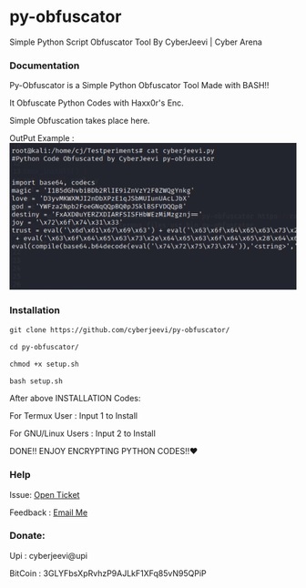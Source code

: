 # py-obfuscator
Simple Python Script Obfuscator Tool By CyberJeevi | Cyber Arena

### Documentation

Py-Obfuscator is a Simple Python Obfuscator Tool Made with BASH!!

It Obfuscate Python Codes with Haxx0r's Enc.

Simple Obfuscation takes place here.

OutPut Example :
<img src="example.png">
### Installation
```
git clone https://github.com/cyberjeevi/py-obfuscator/
```
```
cd py-obfuscator/
```
```
chmod +x setup.sh
```
```
bash setup.sh
```
After above INSTALLATION Codes:

For Termux User : Input 1 to Install 

For GNU/Linux Users : Input 2 to Install

DONE!! ENJOY ENCRYPTING PYTHON CODES!!❤️

### Help
Issue: [Open Ticket](https://github.com/cyberjeevi/py-obfuscator/issues/new)

Feedback : [Email Me](cyberjeevi@gmail.com)

### Donate:
Upi : cyberjeevi@upi

BitCoin : 3GLYFbsXpRvhzP9AJLkF1XFq85vN95QPiP
